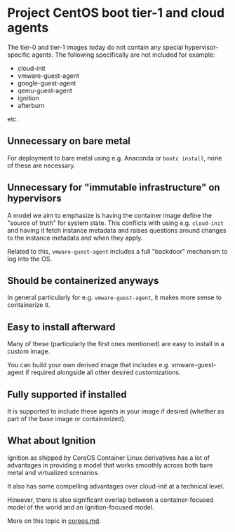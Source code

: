 # Project CentOS boot tier-1 and cloud agents

The tier-0 and tier-1 images today do not contain any special
hypervisor-specific agents.  The following specifically are not included
for example:

- cloud-init
- vmware-guest-agent
- google-guest-agent
- qemu-guest-agent
- ignition
- afterburn

etc.

## Unnecessary on bare metal

For deployment to bare metal using e.g. Anaconda or `bootc install`, none of
these are necessary.

## Unnecessary for "immutable infrastructure" on hypervisors

A model we aim to emphasize is having the container image define the
"source of truth" for system state.  This conflicts with using e.g. `cloud-init`
and having it fetch instance metadata and raises questions around changes to the
instance metadata and when they apply.

Related to this, `vmware-guest-agent` includes a full "backdoor" mechanism to
log into the OS.

## Should be containerized anyways

In general particularly for e.g. `vmware-guest-agent`, it makes more sense to
containerize it.

## Easy to install afterward

Many of these (particularly the first ones mentioned) are easy to install in a
custom image.

You can build your own derived image that includes e.g. vmware-guest-agent if
required alongside all other desired customizations.

## Fully supported if installed

It is supported to include these agents in your image if desired (whether as
part of the base image or containerized).

## What about Ignition

Ignition as shipped by CoreOS Container Linux derivatives has a lot of
advantages in providing a model that works smoothly across both bare metal and
virtualized scenarios.

It also has some compelling advantages over cloud-init at a technical level.  

However, there is also significant overlap between a container-focused model of
the world and an Ignition-focused model.

More on this topic in [coreos.md](coreos.md).
